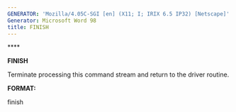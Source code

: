 ```yaml
---
GENERATOR: 'Mozilla/4.05C-SGI [en] (X11; I; IRIX 6.5 IP32) [Netscape]'
Generator: Microsoft Word 98
title: FINISH
---
```


**** 

 **FINISH**

  Terminate processing this command stream and return to the driver
  routine.

 **FORMAT:**

  finish

 

